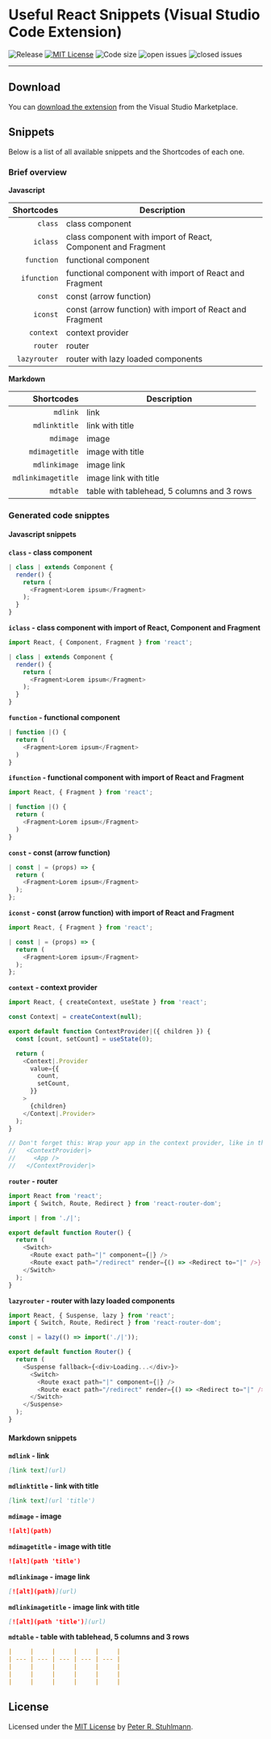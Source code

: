 # Useful React Snippets (Visual Studio Code Extension)

![Release](https://img.shields.io/github/v/release/peter-stuhlmann/ReactSnippets-vscode)
[![MIT License](https://img.shields.io/github/license/peter-stuhlmann/ReactSnippets-vscode.svg)](https://github.com/peter-stuhlmann/ReactSnippets-vscode/blob/master/LICENSE)
![Code size](https://img.shields.io/github/languages/code-size/peter-stuhlmann/ReactSnippets-vscode.svg)
![open issues](https://img.shields.io/github/issues/peter-stuhlmann/ReactSnippets-vscode.svg)
![closed issues](https://img.shields.io/github/issues-closed/peter-stuhlmann/ReactSnippets-vscode.svg)

---

## Download

You can [download the extension](https://marketplace.visualstudio.com/items?itemName=peter-stuhlmann.react-snippets) from the Visual Studio Marketplace.

## Snippets

Below is a list of all available snippets and the Shortcodes of each one.

### Brief overview

**Javascript**

|   Shortcodes | Description                                                  |
| -----------: | ------------------------------------------------------------ |
|      `class` | class component                                              |
|     `iclass` | class component with import of React, Component and Fragment |
|   `function` | functional component                                         |
|  `ifunction` | functional component with import of React and Fragment       |
|      `const` | const (arrow function)                                       |
|     `iconst` | const (arrow function) with import of React and Fragment     |
|    `context` | context provider                                             |
|     `router` | router                                                       |
| `lazyrouter` | router with lazy loaded components                           |

**Markdown**

|         Shortcodes | Description                                |
| -----------------: | ------------------------------------------ |
|           `mdlink` | link                                       |
|      `mdlinktitle` | link with title                            |
|          `mdimage` | image                                      |
|     `mdimagetitle` | image with title                           |
|      `mdlinkimage` | image link                                 |
| `mdlinkimagetitle` | image link with title                      |
|          `mdtable` | table with tablehead, 5 columns and 3 rows |

### Generated code snipptes

#### Javascript snippets

**`class` - class component**

```javascript
| class | extends Component {
  render() {
    return (
      <Fragment>Lorem ipsum</Fragment>
    );
  }
}
```

**`iclass` - class component with import of React, Component and Fragment**

```javascript
import React, { Component, Fragment } from 'react';

| class | extends Component {
  render() {
    return (
      <Fragment>Lorem ipsum</Fragment>
    );
  }
}
```

**`function` - functional component**

```javascript
| function |() {
  return (
    <Fragment>Lorem ipsum</Fragment>
  )
}
```

**`ifunction` - functional component with import of React and Fragment**

```javascript
import React, { Fragment } from 'react';

| function |() {
  return (
    <Fragment>Lorem ipsum</Fragment>
  )
}
```

**`const` - const (arrow function)**

```javascript
| const | = (props) => {
  return (
    <Fragment>Lorem ipsum</Fragment>
  );
};
```

**`iconst` - const (arrow function) with import of React and Fragment**

```javascript
import React, { Fragment } from 'react';

| const | = (props) => {
  return (
    <Fragment>Lorem ipsum</Fragment>
  );
};
```

**`context` - context provider**

```javascript
import React, { createContext, useState } from 'react';

const Context| = createContext(null);

export default function ContextProvider|({ children }) {
  const [count, setCount] = useState(0);

  return (
    <Context|.Provider
      value={{
        count,
        setCount,
      }}
    >
      {children}
    </Context|.Provider>
  );
}

// Don't forget this: Wrap your app in the context provider, like in the example:
//   <ContextProvider|>
//     <App />
//   </ContextProvider|>
```

**`router` - router**

```javascript
import React from 'react';
import { Switch, Route, Redirect } from 'react-router-dom';

import | from './|';

export default function Router() {
  return (
    <Switch>
      <Route exact path="|" component={|} />
      <Route exact path="/redirect" render={() => <Redirect to="|" />} />
    </Switch>
  );
}
```

**`lazyrouter` - router with lazy loaded components**

```javascript
import React, { Suspense, lazy } from 'react';
import { Switch, Route, Redirect } from 'react-router-dom';

const | = lazy(() => import('./|'));

export default function Router() {
  return (
    <Suspense fallback={<div>Loading...</div>}>
      <Switch>
        <Route exact path="|" component={|} />
        <Route exact path="/redirect" render={() => <Redirect to="|" />} />
      </Switch>
    </Suspense>
  );
}
```

#### Markdown snippets

**`mdlink` - link**

```markdown
[link text](url)
```

**`mdlinktitle` - link with title**

```markdown
[link text](url 'title')
```

**`mdimage` - image**

```markdown
![alt](path)
```

**`mdimagetitle` - image with title**

```markdown
![alt](path 'title')
```

**`mdlinkimage` - image link**

```markdown
[![alt](path)](url)
```

**`mdlinkimagetitle` - image link with title**

```markdown
[![alt](path 'title')](url)
```

**`mdtable` - table with tablehead, 5 columns and 3 rows**

```markdown
|     |     |     |     |     |
| --- | --- | --- | --- | --- |
|     |     |     |     |     |
|     |     |     |     |     |
|     |     |     |     |     |
```

## License

Licensed under the [MIT License](https://github.com/peter-stuhlmann/ReactSnippets-vscode/blob/master/LICENSE) by [Peter R. Stuhlmann](https://peter-stuhlmann-webentwicklung.de).
